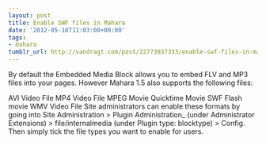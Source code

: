 ```yaml
---
layout: post
title: Enable SWF files in Mahara
date: '2012-05-10T11:03:00+00:00'
tags:
- mahara
tumblr_url: http://vandragt.com/post/22773037333/enable-swf-files-in-mahara
---
```

By default the Embedded Media Block allows you to embed FLV and MP3 files into your pages. However Mahara 1.5 also supports the following files:

AVI Video File
MP4 Video File
MPEG Movie
Quicktime Movie
SWF Flash movie
WMV Video File
Site administrators can enable these formats by going into Site Administration > Plugin Administration_ (under Administrator Extensions) > file/internalmedia (under Plugin type: blocktype) > Config. Then simply tick the file types you want to enable for users.
